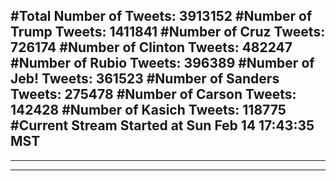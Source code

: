 #Total Number of Tweets: 3913152 
#Number of Trump Tweets: 1411841
#Number of Cruz Tweets: 726174
#Number of Clinton Tweets: 482247
#Number of Rubio Tweets: 396389
#Number of Jeb! Tweets: 361523
#Number of Sanders Tweets: 275478
#Number of Carson Tweets: 142428
#Number of Kasich Tweets: 118775
#Current Stream Started at Sun Feb 14 17:43:35 MST
---
---
---
